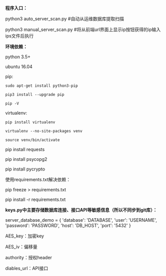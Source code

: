**程序入口：**

python3  auto_server_scan.py	#自动从运维数据库提取扫描

python3 manual_server_scan.py	#将从前端url界面上显示ip按钮获得的ip输入ips文件后执行



**环境依赖：**

python 3.5+

ubuntu 16.04

pip:

    sudo apt-get install python3-pip

    pip3 install --upgrade pip

    pip -V

virtualenv:

    pip install virtualenv

    virtualenv --no-site-packages venv

    source venv/bin/activate

pip install requests

pip install psycopg2

pip install pycrypto



使用requirements.txt解决依赖：

pip freeze > requirements.txt

pip install -r requirements.txt



**keys.py中主要存储数据库连接、接口API等敏感信息（所以不同步到git库）：**

server_database_demo = {
    'database': 'DATABASE',
    'user': 'USERNAME',
    'password': 'PASSWORD',
    'host': 'DB_HOST',
    'port': '5432'
}

AES_key：加密key

AES_iv：偏移量

authority：授权header

diables_url：API接口